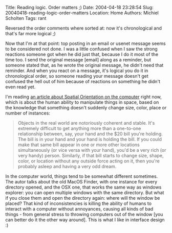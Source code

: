 Title: Reading logic. Order matters ;)
Date: 2004-04-18 23:28:54
Slug: 20040418-reading-logic-order-matters
Location: Home
Authors: Michiel Scholten
Tags: rant

<p>Reversed the order comments where sorted at: now it's chronological and that's far more logical ;)</p>
<p>Now that I'm at that point: top posting in an email or usenet message seems to be considered not done. I was a little confused when I saw the strong reactions someone got when he did just that, because I do it most of the time too. I send the original message [email] along as a reminder, but someone stated that, as he wrote the original message, he didn't need that reminder. And when you react on a message, it's logical you do it in chronological order, so someone reading your message doesn't get confused the hell out of him because of reactions on something he didn't even read yet.</p>
<p>I'm reading <a href="http://www.arstechnica.com/paedia/f/finder/finder-1.html">an article about Spatial Orientation on the computer</a> right now, which is about the human ability to manipulate things in space, based on the knowledge that something doesn't suddenly change size, color, place or number of instances:</p>
<blockquote><p class="quote">Objects in the real world are notoriously coherent and stable. It's extremely difficult to get anything more than a one-to-one relationship between, say, your hand and the $20 bill you're holding. The bill is in your hand and your hand is holding the bill. If you could make that same bill appear in one or more other locations simultaneously (or vice versa with your hand), you'd be a very rich (or very handy) person. Similarly, if that bill starts to change size, shape, color, or location without any outside force acting on it, then you're probably asleep and having a very odd dream.</p></blockquote>
<p>In the computer world, things tend to be somewhat different sometimes. The autor talks about the old MacOS Finder, with one instance for every directory opened, and the OSX one, that works the same way as windows explorer: you can open multiple windows with the same directory. But what if you close them and open the directory again: where will the window be placed? That kind of inconsistencies is killing the ability of humans to interact with a computer without annoyances, causing all kinds of bad things - from general stress to throwing computers out of the window [you can better do it the other way around]. This is what I like in interface design :)</p>